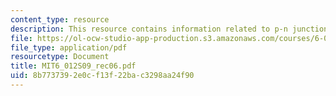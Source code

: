 ```yaml
---
content_type: resource
description: This resource contains information related to p-n junction.
file: https://ol-ocw-studio-app-production.s3.amazonaws.com/courses/6-012-microelectronic-devices-and-circuits-spring-2009/8b7737392e0cf13f22bac3298aa24f90_MIT6_012S09_rec06.pdf
file_type: application/pdf
resourcetype: Document
title: MIT6_012S09_rec06.pdf
uid: 8b773739-2e0c-f13f-22ba-c3298aa24f90
---
```

